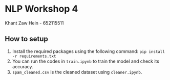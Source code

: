 # NLP Workshop 4
Khant Zaw Hein - 652115511
## How to setup

1. Install the required packages using the following command: `pip install -r requirements.txt`
2. You can run the codes in `train.ipynb` to train the model and check its accuracy.
3. `spam_cleaned.csv` is the cleaned dataset using `cleaner.ipynb`.